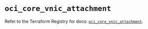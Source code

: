 # `oci_core_vnic_attachment`

Refer to the Terraform Registry for docs: [`oci_core_vnic_attachment`](https://registry.terraform.io/providers/hashicorp/oci/7.19.0/docs/resources/core_vnic_attachment).

